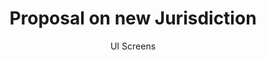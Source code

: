 ---
layout: embed
permalink: apps/minting/business-processes/proposal-on-new-jurisdiction/ui-screens
lang: en
page_id: apps-minting-business-processes-jurisdiction-screens

title: Proposal on new Jurisdiction
subtitle: UI Screens
backUrl: /apps/minting/business-processes/proposal-on-new-jurisdiction

description: Screens
---
